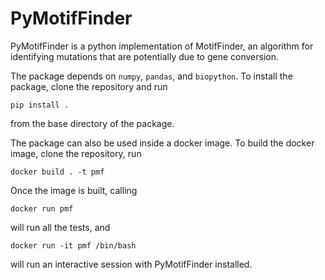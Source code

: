 # PyMotifFinder

PyMotifFinder is a python implementation of MotifFinder, an algorithm for identifying mutations that are potentially due to gene conversion.

The package depends on `numpy`, `pandas`, and `biopython`.
To install the package, clone the repository and run
```
pip install .
```
from the base directory of the package.

The package can also be used inside a docker image.
To build the docker image, clone the repository, run
```
docker build . -t pmf
```
Once the image is built, calling
```
docker run pmf
```
will run all the tests, and
```
docker run -it pmf /bin/bash
```
will run an interactive session with PyMotifFinder installed.
